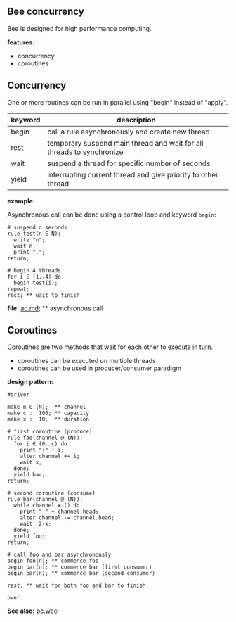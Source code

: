 ## Bee concurrency

Bee is designed for high performance computing.

**features:**

* concurrency
* coroutines 

## Concurrency

One or more routines can be run in parallel using "begin" instead of "apply".

keyword | description
--------|----------------------------------------------------------------------
begin   | call a rule asynchronously and create new thread
rest    | temporary suspend main thread and wait for all threads to synchronize
wait    | suspend a thread for specific number of seconds
yield   | interrupting current thread and give priority to other thread

**example:**

Asynchronous call can be done using a control loop and keyword `begin`:

```# suspend n seconds
rule test(n ∈ N):
  write "n";
  wait n;
  print ".";
return;
# begin 4 threads
for i ∈ (1..4) do
  begin test(i);
repeat;
rest; ** wait to finish
```

**file:** [ac.md](demo/ac.md); **  asynchronous call

## Coroutines 

Coroutines are two methods that wait for each other to execute in turn.

* coroutines can be executed on multiple threads
* coroutines can be used in producer/consumer paradigm

**design pattern:**

```
#driver

make n ∈ (N);  ** channel
make c :: 100; ** capacity
make x :: 10;  ** duration
# first coroutine (produce)
rule foo(channel @ (N)):
  for i ∈ (0..c) do
    print "+" + i;  
    alter channel += i;
    wait x;
  done;
  yield bar;
return;
# second coroutine (consume)
rule bar(channel @ (N)):  
  while channel ≠ () do
    print "-" + channel.head;  
    alter channel -= channel.head;
    wait  2·x;
  done;
  yield foo;
return;
# call foo and bar asynchronously
begin foo(n); ** commence foo
begin bar(n); ** commence bar (first consumer)
begin bar(n); ** commence bar (second consumer)

rest; ** wait for both foo and bar to finish

over.
``` 

**See also:** [pc.wee](../demo/pc.wee)
